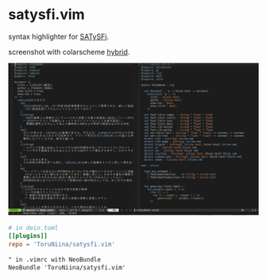 satysfi.vim
====

syntax highlighter for [SATySFi](https://github.com/gfngfn/SATySFi).

screenshot with colarscheme [hybrid](https://github.com/w0ng/vim-hybrid).

![](https://github.com/ToruNiina/satysfi.vim/blob/image/screenshot.png)

```toml
# in dein.toml
[[plugins]]
repo = 'ToruNiina/satysfi.vim'
```

```vimscript
" in .vimrc with NeoBundle
NeoBundle 'ToruNiina/satysfi.vim'
```
